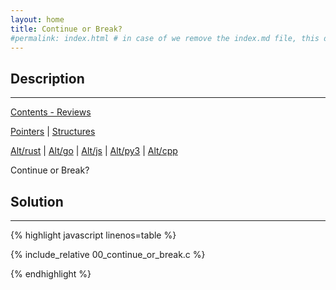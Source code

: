 ```yaml
---
layout: home
title: Continue or Break?
#permalink: index.html # in case of we remove the index.md file, this doc will be the index page
---
```


<div class="row">
<div class="columnStmt" markdown="1">

## Description
------

[Contents - Reviews](../README.md)

[Pointers](./100_pointer_ref.md) | [Structures](./100_struct.md)

[Alt/rust](./hello.c) | [Alt/go](./hello.c) | [Alt/js](./00_continue_or_break.js) | [Alt/py3](./Alt_py3/README.md) | [Alt/cpp](./00_continue_or_break.cpp)



Continue or Break?





</div>
<div class="columnSol" markdown="1">

## Solution
------

{% highlight javascript linenos=table %}

{% include_relative 00_continue_or_break.c %}

{% endhighlight %}

</div>
</div>